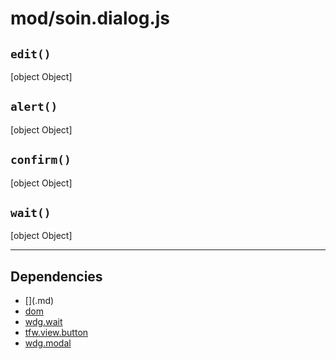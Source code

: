 # mod/soin.dialog.js
## `edit()`

[object Object]

## `alert()`

[object Object]

## `confirm()`

[object Object]

## `wait()`

[object Object]


----

## Dependencies
* [$]($.md)
* [dom](dom.md)
* [wdg.wait](wdg.wait.md)
* [tfw.view.button](tfw.view.button.md)
* [wdg.modal](wdg.modal.md)